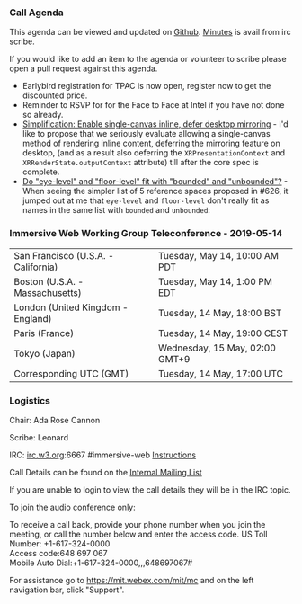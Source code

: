 ### Call Agenda

This agenda can be viewed and updated on [Github](https://github.com/immersive-web/administrivia/blob/master/meetings/wg/2019-05-14-Immersive_Web_Working_Group_Teleconference-agenda.md).
[Minutes](https://www.w3.org/2019/05/14-immersive-web-minutes.html) is avail from irc scribe. 

If you would like to add an item to the agenda or volunteer to scribe please open a pull request against this agenda.

* Earlybird registration for TPAC is now open, register now to get the discounted price.
* Reminder to RSVP for for the Face to Face at Intel if you have not done so already.
* [Simplification: Enable single-canvas inline, defer desktop mirroring](https://github.com/immersive-web/webxr/issues/636) - I'd like to propose that we seriously evaluate allowing a single-canvas method of rendering inline content, deferring the mirroring feature on desktop, (and as a result also deferring the `XRPresentationContext` and `XRRenderState.outputContext` attribute) till after the core spec is complete.
* [Do "eye-level" and "floor-level" fit with "bounded" and "unbounded"?](https://github.com/immersive-web/webxr/issues/633) - When seeing the simpler list of 5 reference spaces proposed in #626, it jumped out at me that `eye-level` and `floor-level` don't really fit as names in the same list with `bounded` and `unbounded`:

### Immersive Web Working Group Teleconference - 2019-05-14

<table>
<tr><td> San Francisco (U.S.A. - California) <td> Tuesday, May 14, 10:00 AM PDT
<tr><td> Boston (U.S.A. - Massachusetts) <td> Tuesday, May 14, 1:00 PM EDT
<tr><td> London (United Kingdom - England) <td> Tuesday, 14 May, 18:00 BST
<tr><td> Paris (France) <td> Tuesday, 14 May, 19:00 CEST
<tr><td> Tokyo (Japan) <td> Wednesday, 15 May, 02:00 GMT+9
<tr><td> Corresponding UTC (GMT) <td> Tuesday, 14 May, 17:00 UTC
</table>

### Logistics

Chair: Ada Rose Cannon

Scribe: Leonard

IRC: [irc.w3.org](http://irc.w3.org/):6667 #immersive-web [Instructions](https://github.com/immersive-web/administrivia/blob/master/IRC.md)

Call Details can be found on the [Internal Mailing List](https://lists.w3.org/Archives/Member/internal-immersive-web/2019Feb/0002.html)

If you are unable to login to view the call details they will be in the IRC topic.

To join the audio conference only: 

To receive a call back, provide your phone number when you join the meeting, or call the number below and enter the access code.
US Toll Number: +1-617-324-0000  
Access code:648 697 067  
Mobile Auto Dial:+1-617-324-0000,,,648697067#

For assistance go to https://mit.webex.com/mit/mc  and on the left navigation bar, click "Support".
          
